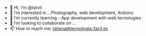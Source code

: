 - 👋 Hi, I’m @tatvil
- 👀 I’m interested in ...Photography, web development, Arduino
- 🌱 I’m currently learning 
      - App development with web tecnologies
- 💞️ I’m looking to collaborate on ...
- 📫 How to reach me: tatiana@tecnologia-facil.es

<!---
tatvil/tatvil is a ✨ special ✨ repository because its `README.md` (this file) appears on your GitHub profile.
You can click the Preview link to take a look at your changes.
--->
